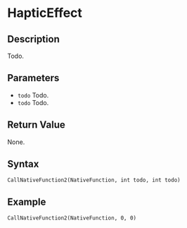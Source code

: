 # HapticEffect

## Description
Todo.

## Parameters
- `todo`
Todo.
- `todo`
Todo.

## Return Value
None.

## Syntax
```
CallNativeFunction2(NativeFunction, int todo, int todo)
```

## Example
```
CallNativeFunction2(NativeFunction, 0, 0)
```